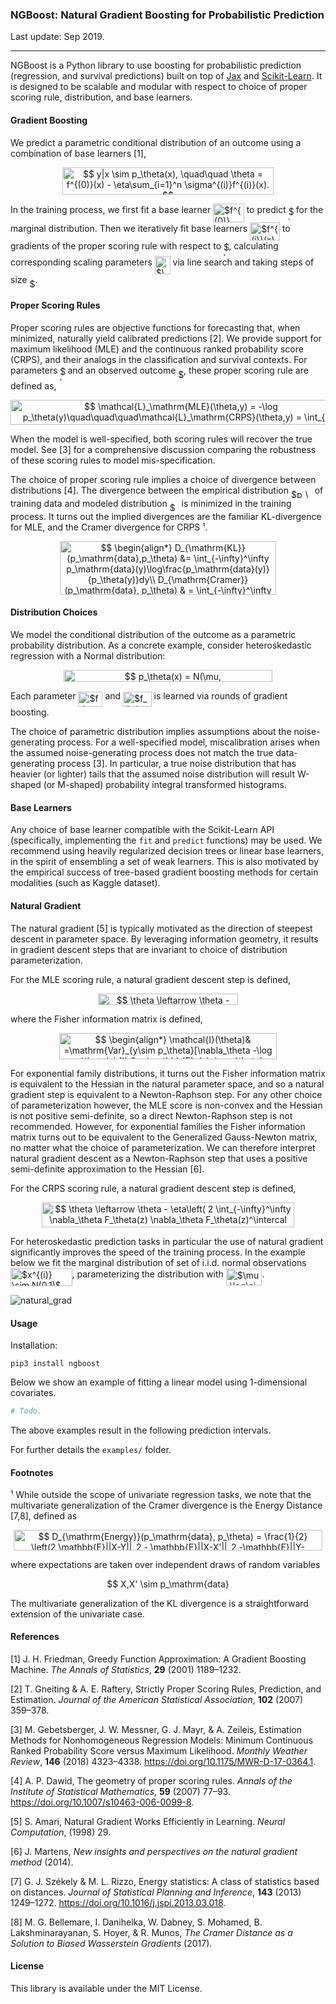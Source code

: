 ### NGBoost: Natural Gradient Boosting for Probabilistic Prediction

Last update: Sep 2019.

---

NGBoost is a Python library to use boosting for probabilistic prediction (regression, and survival predictions) built on top of [Jax](https://github.com/google/jax/tree/master/jax) and [Scikit-Learn](https://scikit-learn.org/stable/). It is designed to be scalable and modular with respect to choice of proper scoring rule, distribution, and base learners.

#### Gradient Boosting

We predict a parametric conditional distribution of an outcome using a combination of base learners [1], 
<p align="center"><img alt="$$&#10;y|x \sim p_\theta(x), \quad\quad \theta = f^{(0)}(x) - \eta\sum_{i=1}^n \sigma^{(i)}f^{(i)}(x).&#10;$$" src="svgs/6e88bf6b037886ee24b30f67cc37cea7.svg" align="middle" width="338.44368855pt" height="44.89738935pt"/></p>


In the training process, we first fit a base learner <img alt="$f^{(0)}(x)$" src="svgs/fbfd8683327ebfedc037cbf8cbd3cb33.svg" align="middle" width="49.64631704999999pt" height="29.190975000000005pt"/> to predict <img alt="$\theta$" src="svgs/27e556cf3caa0673ac49a8f0de3c73ca.svg" align="middle" width="8.17352744999999pt" height="22.831056599999986pt"/> for the marginal distribution. Then we iteratively fit base learners <img alt="$f^{(i)}(x) $" src="svgs/9807bb9cb30fcdad61cb761a9920169a.svg" align="middle" width="47.74465409999999pt" height="29.190975000000005pt"/> to gradients of the proper scoring rule with respect to <img alt="$\theta$" src="svgs/27e556cf3caa0673ac49a8f0de3c73ca.svg" align="middle" width="8.17352744999999pt" height="22.831056599999986pt"/>, calculating corresponding scaling parameters <img alt="$\sigma^{(i)}$" src="svgs/48f613508f39fc3fedd90b1e9a1d3892.svg" align="middle" width="24.907814249999987pt" height="29.190975000000005pt"/> via line search and taking steps of size <img alt="$\eta$" src="svgs/1d0496971a2775f4887d1df25cea4f7e.svg" align="middle" width="8.751954749999989pt" height="14.15524440000002pt"/>.

#### Proper Scoring Rules

Proper scoring rules are objective functions for forecasting that, when minimized, naturally yield calibrated predictions [2]. We provide support for maximum likelihood (MLE) and the continuous ranked probability score (CRPS), and their analogs in the classification and survival contexts. For parameters <img alt="$\theta$" src="svgs/27e556cf3caa0673ac49a8f0de3c73ca.svg" align="middle" width="8.17352744999999pt" height="22.831056599999986pt"/> and an observed outcome <img alt="$y$" src="svgs/deceeaf6940a8c7a5a02373728002b0f.svg" align="middle" width="8.649225749999989pt" height="14.15524440000002pt"/>, these proper scoring rule are defined as,
<p align="center"><img alt="$$&#10;\mathcal{L}_\mathrm{MLE}(\theta,y) = -\log p_\theta(y)\quad\quad\quad\mathcal{L}_\mathrm{CRPS}(\theta,y) = \int_{-\infty}^\infty(F_\theta(x) - \mathbb{1}\{z \leq y\})^2dz&#10;$$" src="svgs/eff554d3f021190aaef3bb374b6a1121.svg" align="middle" width="529.6928307pt" height="39.61228755pt"/></p>
When the model is well-specified, both scoring rules will recover the true model. See [3] for a comprehensive discussion comparing the robustness of these scoring rules to model mis-specification.

The choice of proper scoring rule implies a choice of divergence between distributions [4]. The divergence between the empirical distribution <img alt="$p_\mathrm{data}$" src="svgs/58bc879565c6919a94b750e51deddcae.svg" align="middle" width="33.772988699999985pt" height="14.15524440000002pt"/> of training data and modeled distribution <img alt="$p_\theta$" src="svgs/5f8e143b80227a85682626ace43e37cb.svg" align="middle" width="14.88586109999999pt" height="14.15524440000002pt"/> is minimized in the training process. It turns out the implied divergences are the familiar KL-divergence for MLE, and the Cramer divergence for CRPS ¹.
<p align="center"><img alt="$$&#10;\begin{align*}&#10;D_{\mathrm{KL}}(p_\mathrm{data},p_\theta) &amp;= \int_{-\infty}^\infty p_\mathrm{data}(y)\log\frac{p_\mathrm{data}(y)}{p_\theta(y)}dy\\&#10;D_{\mathrm{Cramer}}(p_\mathrm{data}, p_\theta) &amp; = \int_{-\infty}^\infty \left(F_\mathrm{data}(y) - F_\theta(y)\right)^2dy&#10;\end{align*}&#10;$$" src="svgs/62ebb58cd9a3013b15c00ef4ec8889d2.svg" align="middle" width="345.5918169pt" height="85.98429674999998pt"/></p>

#### Distribution Choices

We  model the conditional distribution of the outcome as a parametric probability distribution. As a concrete example, consider heteroskedastic regression with a Normal distribution:
<p align="center"><img alt="$$&#10;p_\theta(x) = N(\mu, \sigma^2)\quad\quad\quad\mu = f_\mu(x), \sigma^2=f_{\sigma^2}(x)&#10;$$" src="svgs/69261c73e7f013d008b251585210b72d.svg" align="middle" width="334.41731565pt" height="18.905967299999997pt"/></p>


Each parameter <img alt="$f_\mu(x)$" src="svgs/768e74d928782da8363b7a87218a17fe.svg" align="middle" width="39.04318109999999pt" height="24.65753399999998pt"/> and <img alt="$f_{\sigma^2}(x)$" src="svgs/236392c07e915194689ac4cbc3e143cc.svg" align="middle" width="45.49624364999999pt" height="24.65753399999998pt"/> is learned via rounds of gradient boosting.

The choice of parametric distribution implies assumptions about the noise-generating process. For a well-specified model, miscalibration arises when the assumed noise-generating process does not match the true data-generating process [3]. In particular, a true noise distribution that has heavier (or lighter) tails that the assumed noise distribution will result W-shaped (or M-shaped) probability integral transformed histograms.

#### Base Learners

Any choice of base learner compatible with the Scikit-Learn API (specifically, implementing the `fit` and `predict` functions) may be used. We recommend using heavily regularized decision trees or linear base learners, in the spirit of ensembling a set of weak learners. This is also motivated by the empirical success of tree-based gradient boosting methods for certain modalities (such as Kaggle dataset).

#### Natural Gradient

The natural gradient [5] is typically motivated as the direction of steepest descent in parameter space. By leveraging information geometry, it results in gradient descent steps that are invariant to choice of distribution parameterization. 

For the MLE scoring rule, a natural gradient descent step is defined,
<p align="center"><img alt="$$&#10;\theta \leftarrow \theta -\eta \mathcal{I}(\theta)^{-1}\nabla_\theta\mathcal{L}_\mathrm{MLE}(\theta,y),&#10;$$" src="svgs/b5a0741a88fa241d6e8481a8ddb8e7d8.svg" align="middle" width="223.09870439999997pt" height="18.312383099999998pt"/></p>


where the Fisher information matrix is defined,
<p align="center"><img alt="$$&#10;\begin{align*}&#10;\mathcal{I}(\theta)&amp; =\mathrm{Var}_{y\sim p_\theta}[\nabla_\theta -\log p_\theta(y) ]\\&#10;                   &amp; = \mathbb{E}_{y\sim p_\theta}[(\nabla_\theta -\log p_\theta(y))(\nabla_\theta -\log p_\theta(y))^\intercal].&#10;\end{align*}&#10;$$" src="svgs/38a48440c02fe3f0ac16e514454b5f03.svg" align="middle" width="347.842671pt" height="41.68947585pt"/></p>
For exponential family distributions, it turns out the Fisher information matrix is equivalent to the Hessian in the natural parameter space, and so a natural gradient step is equivalent to a Newton-Raphson step. For any other choice of parameterization however, the MLE score is non-convex and the Hessian is not positive semi-definite, so a direct Newton-Raphson step is not recommended. However, for exponential families the Fisher information matrix turns out to be equivalent to the Generalized Gauss-Newton matrix, no matter what the choice of parameterization. We can therefore interpret natural gradient descent as a Newton-Raphson step that uses a positive semi-definite approximation to the Hessian [6]. 

For the CRPS scoring rule, a natural gradient descent step is defined,
<p align="center"><img alt="$$&#10;\theta \leftarrow \theta - \eta\left( 2 \int_{-\infty}^\infty \nabla_\theta F_\theta(z) \nabla_\theta F_\theta(z)^\intercal dz \right) \nabla_\theta \mathcal{L}_\mathrm{CRPS}(\theta, y).&#10;$$" src="svgs/ace80a1a727b53925a4a6d507565439e.svg" align="middle" width="403.05408165pt" height="40.1830407pt"/></p>


For heteroskedastic prediction tasks in particular the use of natural gradient significantly improves the speed of the training process. In the example below we fit the marginal distribution of set of i.i.d. normal observations <img alt="$x^{(i)} \sim N(0,1)$" src="svgs/107e8f18478079d9610c4194345099c2.svg" align="middle" width="98.58914174999998pt" height="29.190975000000005pt"/>, parameterizing the distribution with <img alt="$\mu,\log\sigma^2$" src="svgs/cfa5cfc2906fe6d5a3c22962c67576d9.svg" align="middle" width="57.71880509999998pt" height="26.76175259999998pt"/>. 

![natural_grad](examples/visualizations/natural_grad.png)

#### Usage

Installation:

```
pip3 install ngboost
```

Below we show an example of fitting a linear model using 1-dimensional covariates.

```python
# Todo.

```

The above examples result in the following prediction intervals.

For further details the `examples/` folder.

#### Footnotes

¹ While outside the scope of univariate regression tasks, we note that the multivariate generalization of the Cramer divergence is the Energy Distance [7,8], defined as
<p align="center"><img alt="$$&#10;D_{\mathrm{Energy}}(p_\mathrm{data}, p_\theta) = \frac{1}{2} \left(2 \mathbb{E}||X-Y||_2 - \mathbb{E}||X-X'||_2 -\mathbb{E}||Y-Y'||_2\right),&#10;$$" src="svgs/9fa4c771cec2b03ff38879e8d64092c0.svg" align="middle" width="494.46086084999996pt" height="32.990165999999995pt"/></p>
where expectations are taken over independent draws of random variables
<p align="center"><img alt="$$&#10;X,X' \sim p_\mathrm{data} \quad\quad Y,Y' \sim p_\theta.&#10;$$" src="svgs/6af188d0a4ed748de74c3698c282cf7d.svg" align="middle" width="207.97349924999997pt" height="16.3763325pt"/></p>
The multivariate generalization of the KL divergence is a straightforward extension of the univariate case.

#### References

[1] J. H. Friedman, Greedy Function Approximation: A Gradient Boosting Machine. *The Annals of Statistics*, **29** (2001) 1189–1232.

[2] T. Gneiting & A. E. Raftery, Strictly Proper Scoring Rules, Prediction, and Estimation. *Journal of the American Statistical Association*, **102** (2007) 359–378.

[3] M. Gebetsberger, J. W. Messner, G. J. Mayr, & A. Zeileis, Estimation Methods for Nonhomogeneous Regression Models: Minimum Continuous Ranked Probability Score versus Maximum Likelihood. *Monthly Weather Review*, **146** (2018) 4323–4338. https://doi.org/10.1175/MWR-D-17-0364.1.

[4] A. P. Dawid, The geometry of proper scoring rules. *Annals of the Institute of Statistical Mathematics*, **59** (2007) 77–93. https://doi.org/10.1007/s10463-006-0099-8.

[5] S. Amari, Natural Gradient Works Efficiently in Learning. *Neural Computation*, (1998) 29.

[6] J. Martens, *New insights and perspectives on the natural gradient method* (2014).

[7] G. J. Székely & M. L. Rizzo, Energy statistics: A class of statistics based on distances. *Journal of Statistical Planning and Inference*, **143** (2013) 1249–1272. https://doi.org/10.1016/j.jspi.2013.03.018.

[8] M. G. Bellemare, I. Danihelka, W. Dabney, S. Mohamed, B. Lakshminarayanan, S. Hoyer, & R. Munos, *The Cramer Distance as a Solution to Biased Wasserstein Gradients* (2017).

#### License

This library is available under the MIT License.

